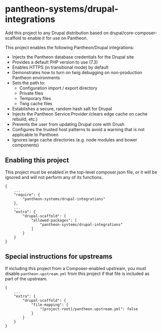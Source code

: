 # pantheon-systems/drupal-integrations

Add this project to any Drupal distribution based on drupal/core-composer-scaffold to enable it for use on Pantheon.

This project enables the following Pantheon/Drupal integrations:

- Injects the Pantheon database credentials for the Drupal site
- Provides a default PHP version to use (7.3)
- Enables HTTPS (in transitional mode) by default
- Demonstrates how to turn on twig debugging on non-production Pantheon environments
- Sets the path to:
  - Configuration import / export directory
  - Private files
  - Temporary files
  - Twig cache files
- Establishes a secure, random hash salt for Drupal
- Injects the Pantheon Service Provider (clears edge cache on cache rebuild, etc.)
- Prevents the user from updating Drupal core with Drush
- Configures the trusted host patterns to avoid a warning that is not applicable to Panthoen
- Ignores large cache directories (e.g. node modules and bower components)

## Enabling this project

This project must be enabled in the top-level composer.json file, or it will be ignored and will not perform any of its functions.
```
{
    ...
    "require": {
        "pantheon-systems/drupal-integrations"
    },
    ...
    "extra": {
        "drupal-scaffold": {
            "allowed-packages": [
                "pantheon-systems/drupal-integrations"
            ]
        }
    }
}
```

## Special instructions for upstreams

If including this project from a Composer-enabled upstream, you must disable `pantheon.upstream.yml` from this project if that file is included as part of the upstream.
```
{
    ...
    "extra": {
        "drupal-scaffold": {
            "file-mapping": {
                "[project-root]/pantheon.upstream.yml": false
            }
        }
    }
}
```
